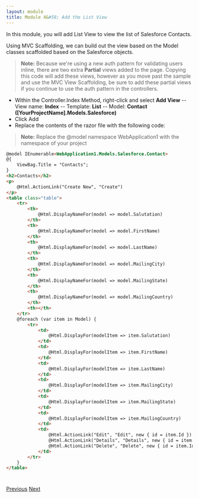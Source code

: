 ```yaml
---
layout: module
title: Module 4&#58; Add the List View
---
```


In this module, you will add List View to view the list of Salesforce Contacts.

Using MVC Scaffolding, we can build out the view based on the Model classes scaffolded based on the Salesforce objects.

> **Note:** Because we're using a new auth pattern for validating users inline, there are two extra **Partial** views added to the page.  Copying this code will add these views, however as you move past the sample and use the MVC View Scaffolding, be sure to add these partial views if you continue to use the auth pattern in the controllers.

- Within the Controller.Index Method, right-click and select **Add View**
-- View name: **Index**
-- Template: **List**
-- Model: **Contact ([YourProjectName].Models.Salesforce)**
- Click Add
- Replace the contents of the razor file with the following code:
> **Note:** Replace the @model namespace WebApplication1 with the namespace of your project
```html
@model IEnumerable<WebApplication1.Models.Salesforce.Contact>
@{
    ViewBag.Title = "Contacts";
}
<h2>Contacts</h2>
<p>
    @Html.ActionLink("Create New", "Create")
</p>
<table class="table">
    <tr>
        <th>
            @Html.DisplayNameFor(model => model.Salutation)
        </th>
        <th>
            @Html.DisplayNameFor(model => model.FirstName)
        </th>
        <th>
            @Html.DisplayNameFor(model => model.LastName)
        </th>
        <th>
            @Html.DisplayNameFor(model => model.MailingCity)
        </th>
        <th>
            @Html.DisplayNameFor(model => model.MailingState)
        </th>
        <th>
            @Html.DisplayNameFor(model => model.MailingCountry)
        </th>
        <th></th>
    </tr>
    @foreach (var item in Model) {
        <tr>
            <td>
                @Html.DisplayFor(modelItem => item.Salutation)
            </td>
            <td>
                @Html.DisplayFor(modelItem => item.FirstName)
            </td>
            <td>
                @Html.DisplayFor(modelItem => item.LastName)
            </td>
            <td>
                @Html.DisplayFor(modelItem => item.MailingCity)
            </td>
            <td>
                @Html.DisplayFor(modelItem => item.MailingState)
            </td>
            <td>
                @Html.DisplayFor(modelItem => item.MailingCountry)
            </td>
            <td>
                @Html.ActionLink("Edit", "Edit", new { id = item.Id }) |
                @Html.ActionLink("Details", "Details", new { id = item.Id }) |
                @Html.ActionLink("Delete", "Delete", new { id = item.Id })
            </td>
        </tr>
    }
</table>
```






<div class="row" style="margin-top:40px;">
<div class="col-sm-12">
<a href="edit-navigate-menu.html" class="btn btn-default"><i class="glyphicon glyphicon-chevron-left"></i> Previous</a>
<a href="create-apex-controller.html" class="btn btn-default pull-right">Next <i class="glyphicon glyphicon-chevron-right"></i></a>
</div>
</div>
